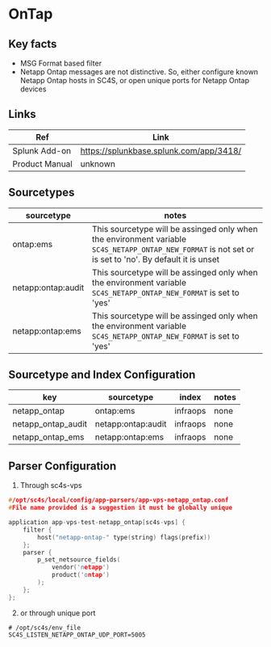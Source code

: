 #  OnTap

## Key facts

* MSG Format based filter
* Netapp Ontap messages are not distinctive. So, either configure known Netapp Ontap hosts in SC4S, or open unique ports for Netapp Ontap devices

## Links

| Ref            | Link                                                                                                    |
|----------------|---------------------------------------------------------------------------------------------------------|
| Splunk Add-on  | <https://splunkbase.splunk.com/app/3418/>                                                  |
| Product Manual | unknown |

## Sourcetypes

| sourcetype     | notes                                                                                                   |
|----------------|---------------------------------------------------------------------------------------------------------|
| ontap:ems  | This sourcetype will be assinged only when the environment variable `SC4S_NETAPP_ONTAP_NEW_FORMAT` is not set or is set to 'no'. By default it is unset |
| netapp:ontap:audit  | This sourcetype will be assinged only when the environment variable `SC4S_NETAPP_ONTAP_NEW_FORMAT` is set to 'yes' |
| netapp:ontap:ems  | This sourcetype will be assinged only when the environment variable `SC4S_NETAPP_ONTAP_NEW_FORMAT` is set to 'yes' |

## Sourcetype and Index Configuration

| key            | sourcetype     | index          | notes          |
|----------------|----------------|----------------|----------------|
| netapp_ontap      | ontap:ems     | infraops          | none          |
| netapp_ontap_audit      | netapp:ontap:audit     | infraops          | none          |
| netapp_ontap_ems      | netapp:ontap:ems     | infraops          | none          |


## Parser Configuration
1. Through sc4s-vps
```c
#/opt/sc4s/local/config/app-parsers/app-vps-netapp_ontap.conf
#File name provided is a suggestion it must be globally unique

application app-vps-test-netapp_ontap[sc4s-vps] {
    filter { 
        host("netapp-ontap-" type(string) flags(prefix))
    }; 
    parser { 
        p_set_netsource_fields(
            vendor('netapp')
            product('ontap')
        ); 
    };   
};
```

2. or through unique port
```
# /opt/sc4s/env_file 
SC4S_LISTEN_NETAPP_ONTAP_UDP_PORT=5005
```